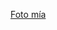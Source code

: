 [Foto mía](https://avatars3.githubusercontent.com/u/66563710?s=400&u=97b829c91ca9ed9ee35d64e41838be56d353e054&v=4)

